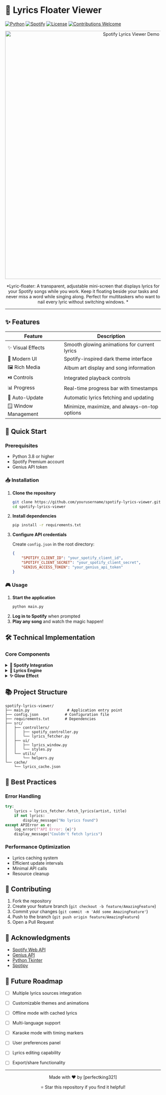 # 🎵 Lyrics Floater Viewer

[![Python](https://img.shields.io/badge/Python-3.8+-blue.svg)](https://www.python.org/downloads/)
[![Spotify](https://img.shields.io/badge/Spotify-Premium-1DB954.svg)](https://www.spotify.com/premium/)
[![License](https://img.shields.io/badge/License-MIT-yellow.svg)](LICENSE)
[![Contributions Welcome](https://img.shields.io/badge/Contributions-Welcome-brightgreen.svg)](CONTRIBUTING.md)

<div align="center">
  <img src="demo.gif" alt="Spotify Lyrics Viewer Demo" width="800"/>
  
  *Lyric-floater: A transparent, adjustable mini-screen that displays lyrics for your Spotify songs while you work. Keep it floating beside your tasks and never miss a word while singing along. Perfect for multitaskers who want to nail every lyric without switching windows. *
</div>

---

## ✨ Features

<div align="center">

| Feature | Description |
|---------|-------------|
| ✨ Visual Effects | Smooth glowing animations for current lyrics |
| 🎨 Modern UI | Spotify-inspired dark theme interface |
| 🖼️ Rich Media | Album art display and song information |
| ⏯️ Controls | Integrated playback controls |
| 📊 Progress | Real-time progress bar with timestamps |
| 🔄 Auto-Update | Automatic lyrics fetching and updating |
| 🪟 Window Management | Minimize, maximize, and always-on-top options |

</div>

## 🚀 Quick Start

### Prerequisites

- Python 3.8 or higher
- Spotify Premium account
- Genius API token

### 📥 Installation

1. **Clone the repository**
   ```bash
   git clone https://github.com/yourusername/spotify-lyrics-viewer.git
   cd spotify-lyrics-viewer
   ```

2. **Install dependencies**
   ```bash
   pip install -r requirements.txt
   ```

3. **Configure API credentials**
   
   Create `config.json` in the root directory:
   ```json
   {
       "SPOTIFY_CLIENT_ID": "your_spotify_client_id",
       "SPOTIFY_CLIENT_SECRET": "your_spotify_client_secret",
       "GENIUS_ACCESS_TOKEN": "your_genius_api_token"
   }
   ```

### 🎮 Usage

1. **Start the application**
   ```bash
   python main.py
   ```
2. **Log in to Spotify** when prompted
3. **Play any song** and watch the magic happen!

## 🛠️ Technical Implementation

### Core Components

<details>
<summary><b>🎵 Spotify Integration</b></summary>

```python
# spotify_controller.py
class SpotifyController:
    def __init__(self):
        self.sp = spotipy.Spotify(auth_manager=SpotifyOAuth(...))
        
    def get_current_track(self):
        return self.sp.current_playback()
```
</details>

<details>
<summary><b>📝 Lyrics Engine</b></summary>

```python
# lyrics_fetcher.py
class GeniusLyricsFetcher:
    def fetch_lyrics(self, artist, title):
        lyrics = self.genius.search_song(title, artist)
        return self.parse_lyrics_with_timing(lyrics.lyrics)
```
</details>

<details>
<summary><b>✨ Glow Effect</b></summary>

```python
# lyrics_window.py
def update_glow_effect(self, line_start, line_end):
    # Create smooth color transition
    for i in range(10):
        alpha = (10 - i) / 10
        color = self.interpolate_color('#7CB7EB', '#FFFFFF', alpha)
        self.lyrics_text.tag_configure(f"glow_{i}", 
                                     foreground=color,
                                     font=(FONT_FAMILY, FONT_SIZE + 4, "bold"))
```
</details>

## 📚 Project Structure

```
spotify-lyrics-viewer/
├── main.py                 # Application entry point
├── config.json            # Configuration file
├── requirements.txt       # Dependencies
├── src/
│   ├── controllers/
│   │   ├── spotify_controller.py
│   │   └── lyrics_fetcher.py
│   ├── ui/
│   │   ├── lyrics_window.py
│   │   └── styles.py
│   └── utils/
│       └── helpers.py
└── cache/
    └── lyrics_cache.json
```

## 🔧 Best Practices

### Error Handling
```python
try:
    lyrics = lyrics_fetcher.fetch_lyrics(artist, title)
    if not lyrics:
        display_message("No lyrics found")
except APIError as e:
    log_error(f"API Error: {e}")
    display_message("Couldn't fetch lyrics")
```

### Performance Optimization
- Lyrics caching system
- Efficient update intervals
- Minimal API calls
- Resource cleanup

## 🤝 Contributing

1. Fork the repository
2. Create your feature branch (`git checkout -b feature/AmazingFeature`)
3. Commit your changes (`git commit -m 'Add some AmazingFeature'`)
4. Push to the branch (`git push origin feature/AmazingFeature`)
5. Open a Pull Request


## 🙏 Acknowledgments

- [Spotify Web API](https://developer.spotify.com/documentation/web-api/)
- [Genius API](https://docs.genius.com/)
- [Python Tkinter](https://docs.python.org/3/library/tkinter.html)
- [Spotipy](https://spotipy.readthedocs.io/)

## 🔮 Future Roadmap

- [ ] Multiple lyrics sources integration
- [ ] Customizable themes and animations
- [ ] Offline mode with cached lyrics
- [ ] Multi-language support
- [ ] Karaoke mode with timing markers
- [ ] User preferences panel
- [ ] Lyrics editing capability
- [ ] Export/share functionality


---

<div align="center">
  
Made with ❤️ by [perfectking321]

⭐ Star this repository if you find it helpful!

</div> 
